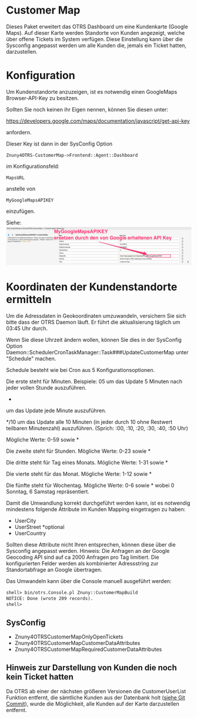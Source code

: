 # Customer Map

Dieses Paket erweitert das OTRS Dashboard um eine Kundenkarte (Google Maps).
Auf dieser Karte werden Standorte von Kunden angezeigt, welche über offene Tickets im
System verfügen. Diese Einstellung kann über die Sysconfig angepasst werden um alle Kunden die, jemals ein Ticket hatten, darzustellen.

# Konfiguration

Um Kundenstandorte anzuzeigen, ist es notwendig einen GoogleMaps Browser-API-Key zu besitzen.

Sollten Sie noch keinen ihr Eigen nennen, können Sie diesen unter:

https://developers.google.com/maps/documentation/javascript/get-api-key

anfordern.

Dieser Key ist dann in der SysConfig Option
```
Znuny4OTRS-CustomerMap->Frontend::Agent::Dashboard
```
im Konfigurationsfeld:
```
MapsURL
```
anstelle von
```
MyGoogleMapsAPIKEY
```
einzufügen.

Siehe:
![GoogleMapsAPIKey](doc/de/images/MapKeyInsert.jpg)

# Koordinaten der Kundenstandorte ermitteln

Um die Adressdaten in Geokoordinaten umzuwandeln, versichern Sie sich bitte dass der OTRS Daemon läuft. Er führt die aktualisierung täglich um 03:45 Uhr durch.

Wenn Sie diese Uhrzeit ändern wollen, können Sie dies in der SysConfig Option Daemon::SchedulerCronTaskManager::Task###UpdateCustomerMap unter "Schedule" machen.

Schedule besteht wie bei Cron aus 5 Konfigurationsoptionen.

Die erste steht für Minuten.
Beispiele:
05
um das Update 5 Minuten nach jeder vollen Stunde auszuführen.

*
um das Update jede Minute auszuführen.

*/10
um das Update alle 10 Minuten (in jeder durch 10 ohne Restwert teilbaren Minutenzahl) auszuführen. (Sprich: :00, :10, :20, :30, :40, :50 Uhr)

Mögliche Werte: 0-59 sowie *

Die zweite steht für  Stunden. Mögliche Werte: 0-23 sowie *

Die dritte steht für Tag eines Monats. Mögliche Werte: 1-31 sowie *

Die vierte steht für das Monat. Mögliche Werte: 1-12 sowie *

Die fünfte steht für Wochentag. Mögliche Werte: 0-6  sowie * wobei 0 Sonntag, 6 Samstag repräsentiert.

Damit die Umwandlung korrekt durchgeführt werden kann, ist es notwendig
mindestens folgende Attribute im Kunden Mapping eingetragen zu haben:

 - UserCity
 - UserStreet *optional
 - UserCountry

Sollten diese Attribute nicht Ihren entsprechen, können diese über die Sysconfig angepasst werden.
Hinweis:
Die Anfragen an der Google Geocoding API sind auf ca 2000 Anfragen pro Tag limitiert.
Die konfigurierten Felder werden als kombinierter Adressstring zur Standortabfrage an Google übertragen.

Das Umwandeln kann über die Console manuell ausgeführt werden:

    shell> bin/otrs.Console.pl Znuny::CustomerMapBuild
    NOTICE: Done (wrote 209 records).
    shell>


## SysConfig

 - Znuny4OTRSCustomerMapOnlyOpenTickets
 - Znuny4OTRSCustomerMapCustomerDataAttributes
 - Znuny4OTRSCustomerMapRequiredCustomerDataAttributes

## Hinweis zur Darstellung von Kunden die noch kein Ticket hatten
Da OTRS ab einer der nächsten größeren Versionen die CustomerUserList Funktion entfernt, die sämtliche Kunden aus der Datenbank holt ([siehe Git Commit](https://github.com/OTRS/otrs/commit/3a59683b3cd8cf5c1008150706d23677116736fc)), wurde die Möglichkeit, alle Kunden auf der Karte darzustellen entfernt.
